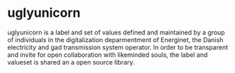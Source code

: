 # uglyunicorn
uglyunicorn is a label and set of values defined and maintained by a group of individuals in the digitalization deparmentment of Energinet, the Danish electricity and gad transmission system operator. In order to be transparent and invite for open collaboration with likeminded souls, the label and valueset is shared an a open source library.
